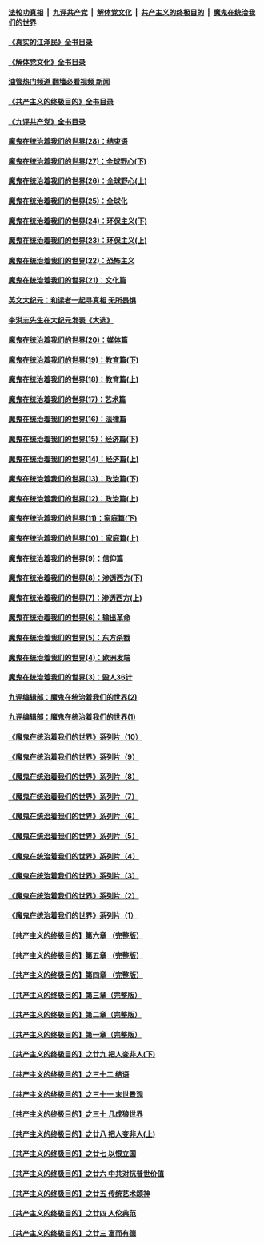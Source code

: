 ####  [法轮功真相](../../../../basic/blob/master/README.md?t=06191731) &nbsp;|&nbsp; [九评共产党](../../../../9ping.md/blob/master/README.md?t=06191731) &nbsp;|&nbsp; [解体党文化](../../../../jtdwh.md/blob/master/README.md?t=06191731)  &nbsp;|&nbsp; [共产主义的终极目的](../../../../gczydzjmd.md/blob/master/README.md?t=06191731) &nbsp;|&nbsp; [魔鬼在统治我们的世界](../../../../mgztzwmdsj.md/blob/master/README.md?t=06191731) 

#### [《真实的江泽民》全书目录](../pages/nsc422/n13721399.md?t=06191731) 

#### [《解体党文化》全书目录](../pages/nsc422/n13721157.md?t=06191731) 

#### [油管热门频道 翻墙必看视频 新闻](http://45.76.130.85:81/youtube.html?06191731)

#### [《共产主义的终极目的》全书目录](../pages/nsc422/n13721048.md?t=06191731) 

#### [《九评共产党》全书目录](../pages/nsc422/n13708085.md?t=06191731) 

#### [魔鬼在统治着我们的世界(28)：结束语](../pages/nsc422/n10936246.md?t=06191731) 

#### [魔鬼在统治着我们的世界(27)：全球野心(下)](../pages/nsc422/n10928319.md?t=06191731) 

#### [魔鬼在统治着我们的世界(26)：全球野心(上)](../pages/nsc422/n10900318.md?t=06191731) 

#### [魔鬼在统治着我们的世界(25)：全球化](../pages/nsc422/n10788205.md?t=06191731) 

#### [魔鬼在统治着我们的世界(24)：环保主义(下)](../pages/nsc422/n10695307.md?t=06191731) 

#### [魔鬼在统治着我们的世界(23)：环保主义(上)](../pages/nsc422/n10688613.md?t=06191731) 

#### [魔鬼在统治着我们的世界(22)：恐怖主义](../pages/nsc422/n10614727.md?t=06191731) 

#### [魔鬼在统治着我们的世界(21)：文化篇](../pages/nsc422/n10597706.md?t=06191731) 

#### [英文大纪元：和读者一起寻真相 无所畏惧](../pages/nsc422/n12542027.md?t=06191731) 

#### [李洪志先生在大纪元发表《大选》](../pages/nsc422/n12534746.md?t=06191731) 

#### [魔鬼在统治着我们的世界(20)：媒体篇](../pages/nsc422/n10586579.md?t=06191731) 

#### [魔鬼在统治着我们的世界(19)：教育篇(下)](../pages/nsc422/n10564808.md?t=06191731) 

#### [魔鬼在统治着我们的世界(18)：教育篇(上)](../pages/nsc422/n10526970.md?t=06191731) 

#### [魔鬼在统治着我们的世界(17)：艺术篇](../pages/nsc422/n10499093.md?t=06191731) 

#### [魔鬼在统治着我们的世界(16)：法律篇](../pages/nsc422/n10485969.md?t=06191731) 

#### [魔鬼在统治着我们的世界(15)：经济篇(下)](../pages/nsc422/n10469975.md?t=06191731) 

#### [魔鬼在统治着我们的世界(14)：经济篇(上)](../pages/nsc422/n10457370.md?t=06191731) 

#### [魔鬼在统治着我们的世界(13)：政治篇(下)](../pages/nsc422/n10448270.md?t=06191731) 

#### [魔鬼在统治着我们的世界(12)：政治篇(上)](../pages/nsc422/n10444576.md?t=06191731) 

#### [魔鬼在统治着我们的世界(11)：家庭篇(下)](../pages/nsc422/n10440961.md?t=06191731) 

#### [魔鬼在统治着我们的世界(10)：家庭篇(上)](../pages/nsc422/n10435448.md?t=06191731) 

#### [魔鬼在统治着我们的世界(9)：信仰篇](../pages/nsc422/n10432159.md?t=06191731) 

#### [魔鬼在统治着我们的世界(8)：渗透西方(下)](../pages/nsc422/n10429603.md?t=06191731) 

#### [魔鬼在统治着我们的世界(7)：渗透西方(上)](../pages/nsc422/n10426013.md?t=06191731) 

#### [魔鬼在统治着我们的世界(6)：输出革命](../pages/nsc422/n10421536.md?t=06191731) 

#### [魔鬼在统治着我们的世界(5)：东方杀戮](../pages/nsc422/n10417707.md?t=06191731) 

#### [魔鬼在统治着我们的世界(4)：欧洲发端](../pages/nsc422/n10414890.md?t=06191731) 

#### [魔鬼在统治着我们的世界(3)：毁人36计](../pages/nsc422/n10411583.md?t=06191731) 

#### [九评编辑部：魔鬼在统治着我们的世界(2)](../pages/nsc422/n10410036.md?t=06191731) 

#### [九评编辑部：魔鬼在统治着我们的世界(1)](../pages/nsc422/n10406825.md?t=06191731) 

#### [《魔鬼在统治着我们的世界》系列片（10）](../pages/nsc422/n12292670.md?t=06191731) 

#### [《魔鬼在统治着我们的世界》系列片（9）](../pages/nsc422/n12290859.md?t=06191731) 

#### [《魔鬼在统治着我们的世界》系列片（8）](../pages/nsc422/n12287445.md?t=06191731) 

#### [《魔鬼在统治着我们的世界》系列片（7）](../pages/nsc422/n12283425.md?t=06191731) 

#### [《魔鬼在统治着我们的世界》系列片（6）](../pages/nsc422/n12282314.md?t=06191731) 

#### [《魔鬼在统治着我们的世界》系列片（5）](../pages/nsc422/n12281419.md?t=06191731) 

#### [《魔鬼在统治着我们的世界》系列片（4）](../pages/nsc422/n12274024.md?t=06191731) 

#### [《魔鬼在统治着我们的世界》系列片（3）](../pages/nsc422/n12271322.md?t=06191731) 

#### [《魔鬼在统治着我们的世界》系列片（2）](../pages/nsc422/n12269049.md?t=06191731) 

#### [《魔鬼在统治着我们的世界》系列片（1）](../pages/nsc422/n12267575.md?t=06191731) 

#### [【共产主义的终极目的】第六章 （完整版）](../pages/nsc422/n11428913.md?t=06191731) 

#### [【共产主义的终极目的】第五章 （完整版）](../pages/nsc422/n11428912.md?t=06191731) 

#### [【共产主义的终极目的】第四章 （完整版）](../pages/nsc422/n11428907.md?t=06191731) 

#### [【共产主义的终极目的】第三章（完整版）](../pages/nsc422/n11428848.md?t=06191731) 

#### [【共产主义的终极目的】第二章（完整版）](../pages/nsc422/n11428831.md?t=06191731) 

#### [【共产主义的终极目的】第一章（完整版）](../pages/nsc422/n11417651.md?t=06191731) 

#### [【共产主义的终极目的】之廿九 把人变非人(下)](../pages/nsc422/n11344140.md?t=06191731) 

#### [【共产主义的终极目的】之三十二 结语](../pages/nsc422/n11360535.md?t=06191731) 

#### [【共产主义的终极目的】之三十一 末世景观](../pages/nsc422/n11351129.md?t=06191731) 

#### [【共产主义的终极目的】之三十 几成狼世界](../pages/nsc422/n11348280.md?t=06191731) 

#### [【共产主义的终极目的】之廿八 把人变非人(上)](../pages/nsc422/n11340492.md?t=06191731) 

#### [【共产主义的终极目的】之廿七 以恨立国](../pages/nsc422/n11336944.md?t=06191731) 

#### [【共产主义的终极目的】之廿六 中共对抗普世价值](../pages/nsc422/n11324785.md?t=06191731) 

#### [【共产主义的终极目的】之廿五 传统艺术颂神](../pages/nsc422/n11296396.md?t=06191731) 

#### [【共产主义的终极目的】之廿四 人伦典范](../pages/nsc422/n11296397.md?t=06191731) 

#### [【共产主义的终极目的】之廿三 富而有德](../pages/nsc422/n11283598.md?t=06191731) 

<img src='http://gfw-breaker.win/goodnews/indexes/nsc422.md' width='0px' height='0px'/>
